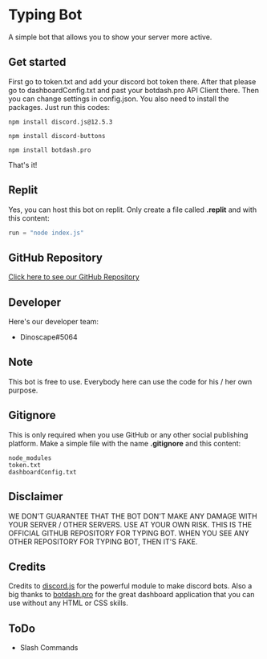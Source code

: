 # Typing Bot
A simple bot that allows you to show your server more active.

## Get started
First go to token.txt and add your discord bot token there. After that please go to dashboardConfig.txt and past your botdash.pro API Client there. Then you can change settings in config.json. You also need to install the packages. Just run this codes:
```
npm install discord.js@12.5.3
```
```
npm install discord-buttons
```
```
npm install botdash.pro
```
That's it!

## Replit
Yes, you can host this bot on replit. Only create a file called __.replit__ and with this content:
```js
run = "node index.js"
```

## GitHub Repository
[Click here to see our GitHub Repository](https://github.com/DinoscapeProgramming/typing-bot)

## Developer
Here's our developer team:
* Dinoscape#5064

## Note
This bot is free to use. Everybody here can use the code for his / her own purpose.

## Gitignore
This is only required when you use GitHub or any other social publishing platform. Make a simple file with the name __.gitignore__ and this content:
```
node_modules
token.txt
dashboardConfig.txt
```

## Disclaimer
WE DON'T GUARANTEE THAT THE BOT DON'T MAKE ANY DAMAGE WITH YOUR SERVER / OTHER SERVERS. USE AT YOUR OWN RISK. THIS IS THE OFFICIAL GITHUB REPOSITORY FOR TYPING BOT. WHEN YOU SEE ANY OTHER REPOSITORY FOR TYPING BOT, THEN IT'S FAKE.

## Credits
Credits to [discord.js](https://discord.js.org) for the powerful module to make discord bots. Also a big thanks to [botdash.pro](https://botdash.pro) for the great dashboard application that you can use without any HTML or CSS skills.

## ToDo
* Slash Commands
